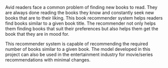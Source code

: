 Avid readers face a common problem of finding new books to read. They are always done reading the books they know and constantly seek new books that are to their liking. This book recommender system helps readers find books similar to a given book title. The recommender not only helps them finding books that suit their preferences but also helps them get the book that they are in mood for. 

This recommender system is capable of recommending the required number of books similar to a given book. The model developed in this project can also be used in the entertainment industry for movie/series recommendations with minimal changes.
